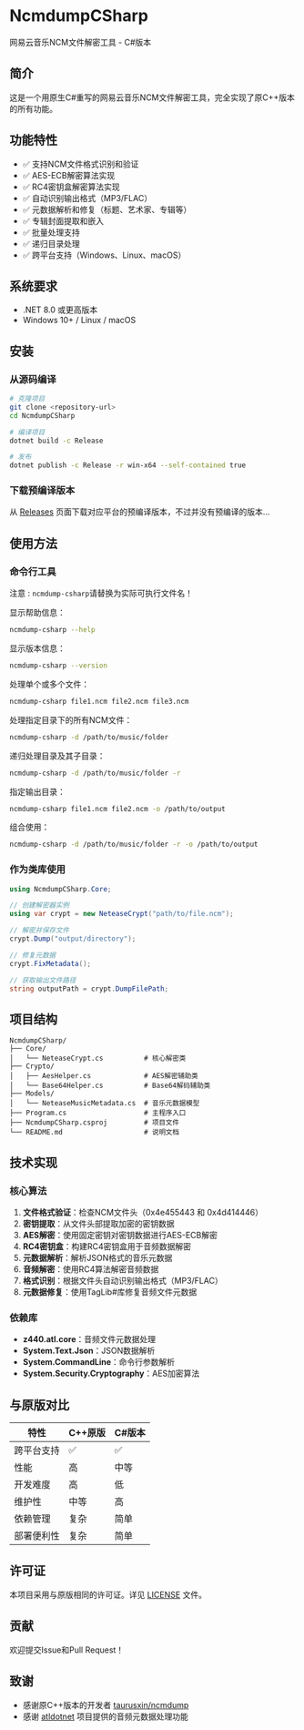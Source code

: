 # NcmdumpCSharp

网易云音乐NCM文件解密工具 - C#版本

## 简介

这是一个用原生C#重写的网易云音乐NCM文件解密工具，完全实现了原C++版本的所有功能。

## 功能特性

- ✅ 支持NCM文件格式识别和验证
- ✅ AES-ECB解密算法实现
- ✅ RC4密钥盒解密算法实现
- ✅ 自动识别输出格式（MP3/FLAC）
- ✅ 元数据解析和修复（标题、艺术家、专辑等）
- ✅ 专辑封面提取和嵌入
- ✅ 批量处理支持
- ✅ 递归目录处理
- ✅ 跨平台支持（Windows、Linux、macOS）

## 系统要求

- .NET 8.0 或更高版本
- Windows 10+ / Linux / macOS

## 安装

### 从源码编译

```bash
# 克隆项目
git clone <repository-url>
cd NcmdumpCSharp

# 编译项目
dotnet build -c Release

# 发布
dotnet publish -c Release -r win-x64 --self-contained true
```

### 下载预编译版本

从 [Releases](https://github.com/Mioter/NcmdumpCSharp/releases) 页面下载对应平台的预编译版本，不过并没有预编译的版本...

## 使用方法

### 命令行工具

注意 : `ncmdump-csharp`请替换为实际可执行文件名！

显示帮助信息：
```bash
ncmdump-csharp --help
```

显示版本信息：
```bash
ncmdump-csharp --version
```

处理单个或多个文件：
```bash
ncmdump-csharp file1.ncm file2.ncm file3.ncm
```

处理指定目录下的所有NCM文件：
```bash
ncmdump-csharp -d /path/to/music/folder
```

递归处理目录及其子目录：
```bash
ncmdump-csharp -d /path/to/music/folder -r
```

指定输出目录：
```bash
ncmdump-csharp file1.ncm file2.ncm -o /path/to/output
```

组合使用：
```bash
ncmdump-csharp -d /path/to/music/folder -r -o /path/to/output
```

### 作为类库使用

```csharp
using NcmdumpCSharp.Core;

// 创建解密器实例
using var crypt = new NeteaseCrypt("path/to/file.ncm");

// 解密并保存文件
crypt.Dump("output/directory");

// 修复元数据
crypt.FixMetadata();

// 获取输出文件路径
string outputPath = crypt.DumpFilePath;
```

## 项目结构

```
NcmdumpCSharp/
├── Core/
│   └── NeteaseCrypt.cs          # 核心解密类
├── Crypto/
│   ├── AesHelper.cs             # AES解密辅助类
│   └── Base64Helper.cs          # Base64解码辅助类
├── Models/
│   └── NeteaseMusicMetadata.cs  # 音乐元数据模型
├── Program.cs                   # 主程序入口
├── NcmdumpCSharp.csproj         # 项目文件
└── README.md                    # 说明文档
```

## 技术实现

### 核心算法

1. **文件格式验证**：检查NCM文件头（0x4e455443 和 0x4d414446）
2. **密钥提取**：从文件头部提取加密的密钥数据
3. **AES解密**：使用固定密钥对密钥数据进行AES-ECB解密
4. **RC4密钥盒**：构建RC4密钥盒用于音频数据解密
5. **元数据解析**：解析JSON格式的音乐元数据
6. **音频解密**：使用RC4算法解密音频数据
7. **格式识别**：根据文件头自动识别输出格式（MP3/FLAC）
8. **元数据修复**：使用TagLib#库修复音频文件元数据

### 依赖库

- **z440.atl.core**：音频文件元数据处理
- **System.Text.Json**：JSON数据解析
- **System.CommandLine**：命令行参数解析
- **System.Security.Cryptography**：AES加密算法

## 与原版对比

| 特性    | C++原版 | C#版本 |
|-------|-------|------|
| 跨平台支持 | ✅     | ✅    |
| 性能    | 高     | 中等   |
| 开发难度  | 高     | 低    |
| 维护性   | 中等    | 高    |
| 依赖管理  | 复杂    | 简单   |
| 部署便利性 | 复杂    | 简单   |

## 许可证

本项目采用与原版相同的许可证。详见 [LICENSE](LICENSE) 文件。

## 贡献

欢迎提交Issue和Pull Request！

## 致谢

- 感谢原C++版本的开发者 [taurusxin/ncmdump](https://github.com/taurusxin/ncmdump)
- 感谢 [atldotnet](https://github.com/Zeugma440/atldotnet) 项目提供的音频元数据处理功能 
